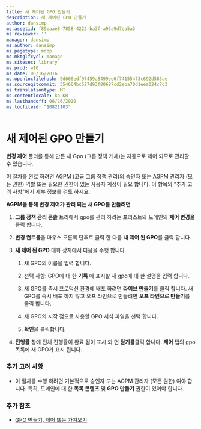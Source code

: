 ```yaml
---
title: 새 제어된 GPO 만들기
description: 새 제어된 GPO 만들기
author: dansimp
ms.assetid: f89eaae8-7858-4222-ba3f-a93a9d7ea5a3
ms.reviewer: ''
manager: dansimp
ms.author: dansimp
ms.pagetype: mdop
ms.mktglfcycl: manage
ms.sitesec: library
ms.prod: w10
ms.date: 06/16/2016
ms.openlocfilehash: 9d666edf97459a8499ee0f74155473c692d583ae
ms.sourcegitcommit: 354664bc527d93f80687cd2eba70d1eea024c7c3
ms.translationtype: MT
ms.contentlocale: ko-KR
ms.lasthandoff: 06/26/2020
ms.locfileid: "10821103"
---
```

# 새 제어된 GPO 만들기


**변경 제어** 폴더를 통해 만든 새 Gpo (그룹 정책 개체)는 자동으로 제어 되므로 관리할 수 있습니다.

이 절차를 완료 하려면 AGPM (고급 그룹 정책 관리)의 승인자 또는 AGPM 관리자 (모든 권한) 역할 또는 필요한 권한이 있는 사용자 계정이 필요 합니다. 이 항목의 "추가 고려 사항"에서 세부 정보를 검토 하세요.

**AGPM을 통해 변경 제어가 관리 되는 새 GPO를 만들려면**

1.  **그룹 정책 관리 콘솔** 트리에서 gpo를 관리 하려는 포리스트와 도메인의 **제어 변경을** 클릭 합니다.

2.  **변경 컨트롤**을 마우스 오른쪽 단추로 클릭 한 다음 **새 제어 된 GPO**를 클릭 합니다.

3.  **새 제어 된 GPO** 대화 상자에서 다음을 수행 합니다.

    1.  새 GPO의 이름을 입력 합니다.

    2.  선택 사항: GPO에 대 한 **기록** 에 표시할 새 gpo에 대 한 설명을 입력 합니다.

    3.  새 GPO를 즉시 프로덕션 환경에 배포 하려면 **라이브 만들기**를 클릭 합니다. 새 GPO를 즉시 배포 하지 않고 오프 라인으로 만들려면 **오프 라인으로 만들기**를 클릭 합니다.

    4.  새 GPO의 시작 점으로 사용할 GPO 서식 파일을 선택 합니다.

    5.  **확인**을 클릭합니다.

4.  **진행률** 창에 전체 진행률이 완료 됨이 표시 되 면 **닫기를**클릭 합니다. **제어** 탭의 gpo 목록에 새 GPO가 표시 됩니다.

### 추가 고려 사항

-   이 절차를 수행 하려면 기본적으로 승인자 또는 AGPM 관리자 (모든 권한) 여야 합니다. 특히, 도메인에 대 한 **목록 콘텐츠** 및 **GPO 만들기** 권한이 있어야 합니다.

### 추가 참조

-   [GPO 만들기, 제어 또는 가져오기](creating-controlling-or-importing-a-gpo-editor-agpm30ops.md)

 

 





